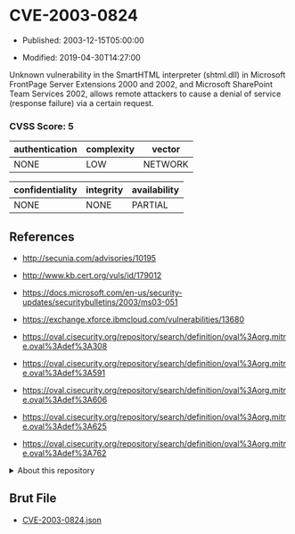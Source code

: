 # CVE-2003-0824

- Published: 2003-12-15T05:00:00

- Modified: 2019-04-30T14:27:00

Unknown vulnerability in the SmartHTML interpreter (shtml.dll) in Microsoft FrontPage Server Extensions 2000 and 2002, and Microsoft SharePoint Team Services 2002, allows remote attackers to cause a denial of service (response failure) via a certain request.

### CVSS Score: **5**

| authentication | complexity | vector |
| --- | --- | --- |
| NONE | LOW | NETWORK |

| confidentiality | integrity | availability |
| --- | --- | --- |
| NONE | NONE | PARTIAL |

## References

* http://secunia.com/advisories/10195

* http://www.kb.cert.org/vuls/id/179012

* https://docs.microsoft.com/en-us/security-updates/securitybulletins/2003/ms03-051

* https://exchange.xforce.ibmcloud.com/vulnerabilities/13680

* https://oval.cisecurity.org/repository/search/definition/oval%3Aorg.mitre.oval%3Adef%3A308

* https://oval.cisecurity.org/repository/search/definition/oval%3Aorg.mitre.oval%3Adef%3A591

* https://oval.cisecurity.org/repository/search/definition/oval%3Aorg.mitre.oval%3Adef%3A606

* https://oval.cisecurity.org/repository/search/definition/oval%3Aorg.mitre.oval%3Adef%3A625

* https://oval.cisecurity.org/repository/search/definition/oval%3Aorg.mitre.oval%3Adef%3A762

<details>
<summary>About this repository</summary> 

  This repository is part of the project [Live Hack CVE](https://github.com/Live-Hack-CVE). Main website can be found [www.live-hack.org](https://www.live-hack.org) 
  
  Made by [Sn0wAlice](https://github.com/Sn0wAlice) for the people that care about security and need to have a feed of the latest CVEs. Hope you enjoy it, don't forget to star the repo and follow me on [Twitter](https://twitter.com/Sn0wAlice) and [Github](https://github.com/Sn0wAlice). And that is my [personnal website](https://www.alice-snow.me/)

  - [Home Page](https://github.com/Live-Hack-CVE)
  - [Framework](https://github.com/Live-Hack-CVE/cve-framework)
  - [CVE database](https://github.com/Live-Hack-CVE/full_database)
  - [Changelog](https://github.com/Live-Hack-CVE/Changelog)
</details>

## Brut File

* [CVE-2003-0824.json](https://raw.githubusercontent.com/Live-Hack-CVE/full_database/main/cves/2003/CVE-2003-0824.json)

